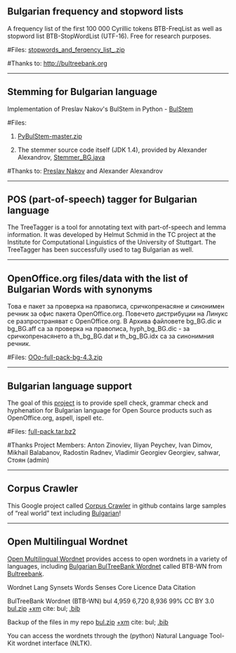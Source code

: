 Bulgarian frequency and stopword lists
---------
A frequency list of the first 100 000 Cyrillic tokens BTB-FreqList as well as stopword list BTB-StopWordList (UTF-16). Free for research purposes.

#Files: [stopwords_and_ferqency_list_.zip](https://github.com/antouanbg/Bulgarian_Datasets_Models/blob/master/datasets/NLP/stopwords_and_ferqency_list_.zip)

#Thanks to: http://bultreebank.org
________
Stemming for Bulgarian language
-------------------------------
Implementation of Preslav Nakov's BulStem in Python - [BulStem](http://people.ischool.berkeley.edu/~nakov/bulstem)

#Files: &nbsp;
1. [PyBulStem-master.zip](https://github.com/antouanbg/Bulgarian_Datasets_Models/blob/master/datasets/NLP/PyBulStem-master.zip)

2. The stemmer source code itself (JDK 1.4), provided by Alexander Alexandrov, [Stemmer_BG.java](https://github.com/antouanbg/Bulgarian_Datasets_Models/blob/master/datasets/NLP/Stemmer_BG.java)

#Thanks to: [Preslav Nakov](https://github.com/peio) and Alexander Alexandrov
________
POS (part-of-speech) tagger for Bulgarian language
-------------------------------
The TreeTagger is a tool for annotating text with part-of-speech and lemma information. It was developed by Helmut Schmid in the TC project at the Institute for Computational Linguistics of the University of Stuttgart. The TreeTagger has been successfully used to tag Bulgarian as well.
________
OpenOffice.org files/data with the list of Bulgarian Words with synonyms
-------------------------------
Това е пакет за проверка на правописа, сричкопренасяне и синонимен речник за офис пакета OpenOffice.org. Повечето дистрибуции на Линукс се разпространяват с OpenOffice.org. В Архива файловете bg_BG.dic и bg_BG.aff са за проверка на правописа, hyph_bg_BG.dic - за сричкопренасянето  а th_bg_BG.dat и th_bg_BG.idx са за синонимния речник.

#Files: [OOo-full-pack-bg-4.3.zip](https://github.com/antouanbg/Bulgarian_Datasets_Models/blob/master/datasets/NLP/OOo-full-pack-bg-4.3.zip)
________
Bulgarian language support
-------------------------------
The goal of this [project](https://sourceforge.net/projects/bgoffice/) is to provide spell check, grammar check and hyphenation for Bulgarian language for Open Source products such as OpenOffice.org, aspell, ispell etc.

#Files: [full-pack.tar.bz2](https://github.com/antouanbg/Bulgarian_Datasets_Models/blob/master/datasets/NLP/full-pack.tar.bz2)

#Thanks Project Members: Anton Zinoviev, Iliyan Peychev, Ivan Dimov, Mikhail Balabanov, Radostin Radnev, Vladimir Georgiev Georgiev, sahwar, Стоян (admin)
________
Corpus Crawler
-------------------------------
This Google project called [Corpus Crawler](https://github.com/novacombg/corpuscrawler) in github contains large samples of “real world” text including [Bulgarian](http://www.gstatic.com/i18n/corpora/wordcounts/bg.txt)!
________
Open Multilingual Wordnet
-------------------------------
[Open Multilingual Wordnet](http://compling.hss.ntu.edu.sg/omw/) provides access to open wordnets in a variety of languages,  including [Bulgarian BulTreeBank Wordnet]() called BTB-WN from [Bultreebank](http://www.bultreebank.org/).

Wordnet	Lang Synsets Words Senses	Core Licence Data Citation

BulTreeBank Wordnet (BTB-WN)	bul	4,959	6,720	8,936	99%	CC BY 3.0	[bul.zip](http://compling.hss.ntu.edu.sg/omw/wns/bul.zip) [+xm](http://compling.hss.ntu.edu.sg/omw/wns/bul+xml.zip)	cite: bul; [.bib](http://compling.hss.ntu.edu.sg/omw/wns/bul/citation.bib)

Backup of the files in my repo [bul.zip](https://github.com/antouanbg/Bulgarian_Linguistic/blob/master/datasets/NLP/bul.zip) [+xm](https://github.com/antouanbg/Bulgarian_Linguistic/blob/master/datasets/NLP/bul%2Bxml.zip)	cite: bul; [.bib](https://github.com/antouanbg/Bulgarian_Linguistic/blob/master/datasets/NLP/citation.bib)

You can access the wordnets through the (python) Natural Language Tool-Kit wordnet interface (NLTK).
